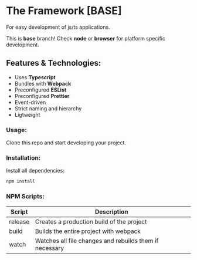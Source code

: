# The Framework [BASE]
For easy development of js/ts applications.

This is **base** branch! Check **node** or **browser** for platform specific development.

## Features & Technologies:
  - Uses **Typescript**
  - Bundles with **Webpack**
  - Preconfigured **ESList**
  - Preconfigured **Prettier**
  - Event-driven
  - Strict naming and hierarchy
  - Ligtweight

### Usage:
Clone this repo and start developing your project.

### Installation: 
Install all dependencies:
```sh
npm install
```

### NPM Scripts:
| Script  | Description                                             |
| ------- | ------------------------------------------------------- |
| release | Creates a production build of the project               |
| build   | Builds the entire project with webpack                  |
| watch   | Watches all file changes and rebuilds them if necessary |